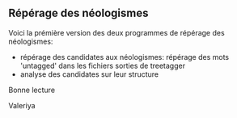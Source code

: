 ## Répérage des néologismes

Voici la prémière version des deux programmes de répérage des néologismes:

* répérage des candidates aux néologismes: répérage des mots 'untagged' dans les fichiers sorties de treetagger
* analyse des candidates sur leur structure

Bonne lecture

Valeriya
